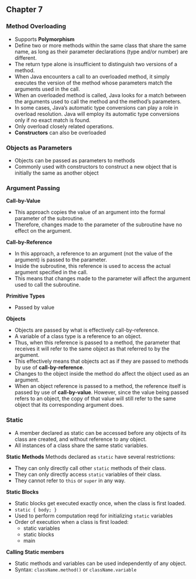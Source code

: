 ## Chapter 7
### Method Overloading
- Supports **Polymorphism**
- Define two or more methods within the same class that share the same name, as long as their parameter declarations (type and/or number) are different.
- The return type alone is insufficient to distinguish two versions of a method. 
- When Java encounters a call to an overloaded method, it simply executes the version of the method whose parameters match the arguments used in the call.
- When an overloaded method is called, Java looks for a match between the arguments used to call the method and the method’s parameters. 
- In some cases, Java’s automatic type conversions can play a role in overload resolution. Java will employ its automatic type conversions only if no exact match is found.
- Only overload closely related operations.
- **Constructors** can also be overloaded

### Objects as Parameters
- Objects can be passed as parameters to methods
- Commonly used with constructors to construct a new object that is initially the same as another object

### Argument Passing
**Call-by-Value**
- This approach copies the value of an argument into the formal parameter of the subroutine. 
- Therefore, changes made to the parameter of the subroutine have no effect on the argument.

**Call-by-Reference**
- In this approach, a reference to an argument (not the value of the argument) is passed to the parameter. 
- Inside the subroutine, this reference is used to access the actual argument specified in the call. 
- This means that changes made to the parameter will affect the argument used to call the subroutine.

**Primitive Types**
- Passed by value

**Objects**
- Objects are passed by what is effectively call-by-reference. 
- A variable of a class type is a reference to an object.
- Thus, when this reference is passed to a method, the parameter that receives it will refer to the same object as that referred to by the argument. 
- This effectively means that objects act as if they are passed to methods by use of **call-by-reference**. 
- Changes to the object inside the method do affect the object used as an argument.
- When an object reference is passed to a method, the reference itself is passed by use of **call-by-value**. However, since the value being passed refers to an object, the copy of that value will still refer to the same object that its corresponding argument does.

### Static
- A member declared as static can be accessed before any objects of its class are created, and without reference to any object.
- All instances of a class share the same static variables.

**Static Methods**
Methods declared as `static` have several restrictions:
- They can only directly call other `static` methods of their class.
- They can only directly access `static` variables of their class.
- They cannot refer to `this` or `super` in any way.

**Static Blocks**
- Static blocks get executed exactly once, when the class is first loaded.
- `static { body; }`
- Used to perform computation reqd for initializing `static` variables
- Order of execution when a class is first loaded:
	- static variables
	- static blocks
	- main

**Calling Static members**
- Static methods and variables can be used independently of any object. 
- Syntax: `className.method()` or `className.variable`